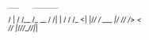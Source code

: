     ___    _______     
   /   |  / /__  /_  __
  / /| | / / /_ <| |/_/
 / ___ |/ /___/ />  <  
/_/  |_/_//____/_/|_|  
